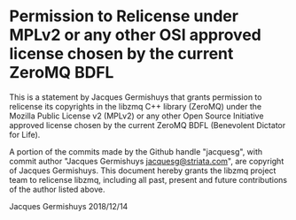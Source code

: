 # Permission to Relicense under MPLv2 or any other OSI approved license chosen by the current ZeroMQ BDFL

This is a statement by Jacques Germishuys that grants permission to
relicense its copyrights in the libzmq C++ library (ZeroMQ) under the
Mozilla Public License v2 (MPLv2) or any other Open Source Initiative
approved license chosen by the current ZeroMQ BDFL (Benevolent
Dictator for Life).

A portion of the commits made by the Github handle "jacquesg", with
commit author "Jacques Germishuys <jacquesg@striata.com>", are
copyright of Jacques Germishuys.  This document hereby grants the libzmq
project team to relicense libzmq, including all past, present and
future contributions of the author listed above.

Jacques Germishuys
2018/12/14

